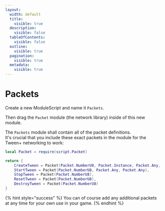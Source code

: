 ```yaml
---
layout:
  width: default
  title:
    visible: true
  description:
    visible: false
  tableOfContents:
    visible: false
  outline:
    visible: true
  pagination:
    visible: true
  metadata:
    visible: true
---
```


# Packets

Create a new ModuleScript and name it `Packets`.

Then drag the `Packet` module (the network library) inside of this new module.

The `Packets` module shall contain all of the packet definitions.\
It's crucial that you include these exact packets in the module for the Tween+ networking to work:

```lua
local Packet = require(script.Packet)

return {
	CreateTween = Packet(Packet.NumberU8, Packet.Instance, Packet.Any, Packet.Any),
	StartTween = Packet(Packet.NumberU8, Packet.Any, Packet.Any),
	StopTween = Packet(Packet.NumberU8),
	ResetTween = Packet(Packet.NumberU8),
	DestroyTween = Packet(Packet.NumberU8)
}
```

{% hint style="success" %}
You can of course add any additional packets at any time for your own use in your game.
{% endhint %}
